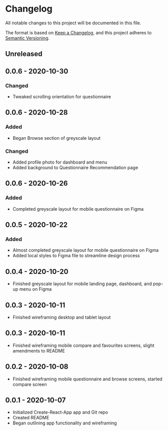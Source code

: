 # Changelog
All notable changes to this project will be documented in this file.

The format is based on [Keep a Changelog](https://keepachangelog.com/en/1.0.0/),
and this project adheres to [Semantic Versioning](https://semver.org/spec/v2.0.0.html).

## Unreleased

## 0.0.6 - 2020-10-30

### Changed

- Tweaked scrolling orientation for questionnaire

## 0.0.6 - 2020-10-28

### Added

- Began Browse section of greyscale layout

### Changed

- Added profile photo for dashboard and menu
- Added background to Questionnaire Recommendation page

## 0.0.6 - 2020-10-26

### Added

- Completed greyscale layout for mobile questionnaire on Figma

## 0.0.5 - 2020-10-22

### Added

- Almost completed greyscale layout for mobile questionnaire on Figma
- Added local styles to Figma file to streamline design process

## 0.0.4 - 2020-10-20

- Finished greyscale layout for mobile landing page, dashboard, and pop-up menu on Figma

## 0.0.3 - 2020-10-11

- Finished wireframing desktop and tablet layout

## 0.0.3 - 2020-10-11

- Finished wireframing mobile compare and favourites screens, slight amendments to README

## 0.0.2 - 2020-10-08

- Finished wireframing mobile questionnaire and browse screens, started compare screen

## 0.0.1 - 2020-10-07

- Initialized Create-React-App app and Git repo
- Created README
- Began outlining app functionality and wireframing